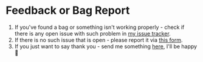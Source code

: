 # Feedback or Bag Report

1) If you've found a bag or something isn't working properly - check if there is any open issue with such problem in [my issue tracker](https://github.com/russdreamer/instagram-followers-statistics/issues).
2) If there is no such issue that is open - please report it via [this form](https://github.com/russdreamer/instagram-followers-statistics/issues/new).
3) If you just want to say thank you - send me something [here](https://russdreamer.github.io/contact/), I'll be happy 🙂
